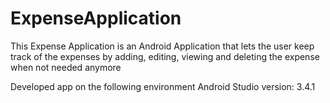# ExpenseApplication
This Expense Application is an Android Application that lets the user keep track of the expenses by adding, editing, viewing and deleting the expense when not needed anymore 

Developed app on the following environment Android Studio version: 3.4.1
